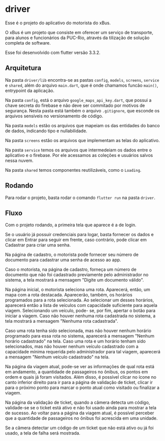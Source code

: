 # driver

Esse é o projeto do aplicativo do motorista do xBus.

O xBus é um projeto que consiste em oferecer um serviço de transporte, para alunos e funcionários da PUC-Rio, através da tilização de solução completa de software.

Esse foi desenvolvido com flutter versão 3.3.2.

## Arquitetura

Na pasta `driver/lib` encontra-se as pastas `config`, `models`, `screens`, `service` e `shared`, além do arquivo `main.dart`, que é onde chamamos funcão `main()`, entrypoint da aplicação.

Na pasta `config`, está o arquivo `google_maps_api_key.dart`, que possui a chave secreta do firebase e não deve ser commitado por motivos de segurança. Nesta pasta está também o arquivo `.gitignore`, que esconde os arquivos sensíveis no versionamento de código.

Na pasta `models` estão os arquivos que mapeiam os das entidades do banco de dados, indicando tipo e nullabilidade.

Na pasta `screens` estão os arquivos que implementam as telas do aplicativo.

Na pasta `service` temos os arquivos que intermedeiam  os dados entre o aplicativo e o firebase. Por ele acessamos as coleções e usuários salvos nessa nuvem.

Na pasta `shared` temos componentes reutilizáveis, como o `Loading`.

## Rodando

Para rodar o projeto, basta rodar o comando `flutter run` na pasta `driver`.

## Fluxo

Com o projeto rodando, a primeira tela que aparece é a de login.

Se o usuário já possuir credenciais para logar, basta fornecer os dados e clicar em Entrar para seguir em frente, caso contrário, pode clicar em Cadastrar para criar uma senha.

Na página de cadastro, o motorista pode fornecer seu número de documento para cadastrar uma senha de acesso ao app.

Caso o motorista, na página de cadastro, forneça um número de documento que não foi cadastrado previamente pelo administrador no sistema, a tela mostrará a mensagem "Digite um documento válido".

Na página inicial, o motorista seleciona uma rota. Aparecerá, então, um mapa com a rota destacada. Aparecerão, também, os horários programados para a rota selecionada. Ao selecionar um desses horários, aparecerá então a lista de veículos com capacidade suficiente para aquela viagem. Selecionando um veículo, pode- se, por fim, apertar o botão para iniciar a viagem. Caso não houver nenhuma rota cadastrada no sistema, a tela mostrará a mensagem "Nenhuma rota cadastrada". 

Caso uma rota tenha sido selecionada, mas não houver nenhum horário programado para essa rota no sistema, aparecerá a mensagem "Nenhum horário cadastrado" na tela. Caso uma rota e um horário tenham sido selecionados, mas não houver nenhum veículo cadastrado com a capacidade mínima requerida pelo administrador para tal viagem, aparecerá a mensagem "Nenhum veículo cadastrado" na tela.

Na página da viagem atual, pode-se ver as informações de qual rota está em andamento, a quantidade de passageiros no ônibus, os pontos em ordem e quais já foram visitados. Além disso, é possível clicar no ícone no canto inferior direito para ir para a página de validação de ticket, clicar ir para o próximo ponto para marcar o ponto atual como visitado ou finalizar a viagem.

Na página da validação de ticket, quando a câmera detecta um código, validade-se se o ticket está ativo e não foi usado ainda para mostrar a tela de sucesso. Ao voltar para a página da viagem atual, é possível perceber que a quantidade de passageiros no ônibus foi acrescida em uma unidade. 

Se a câmera detectar um código de um ticket que não está ativo ou já foi usado, a tela de falha será mostrada.